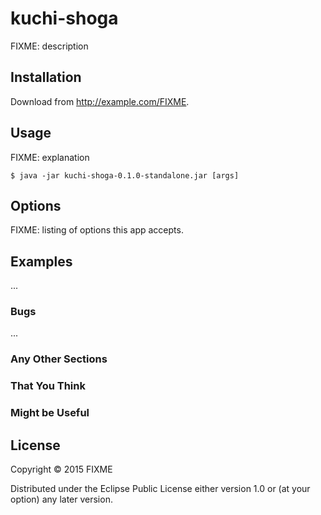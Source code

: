 # kuchi-shoga

FIXME: description

## Installation

Download from http://example.com/FIXME.

## Usage

FIXME: explanation

    $ java -jar kuchi-shoga-0.1.0-standalone.jar [args]

## Options

FIXME: listing of options this app accepts.

## Examples

...

### Bugs

...

### Any Other Sections
### That You Think
### Might be Useful

## License

Copyright © 2015 FIXME

Distributed under the Eclipse Public License either version 1.0 or (at
your option) any later version.
